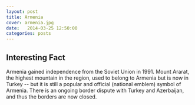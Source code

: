 ```yaml
---
layout: post
title: Armenia
cover: armenia.jpg
date:   2014-03-25 12:50:00
categories: posts
---
```


## Interesting Fact

Armenia gained independence from the Soviet Union in 1991. Mount Ararat, the highest mountain in the region, used to belong to Armenia but is now in Turkey -- but it is still a popular and official (national emblem) symbol of Armenia. There is an ongoing border dispute with Turkey and Azerbaijan, and thus the borders are now closed.